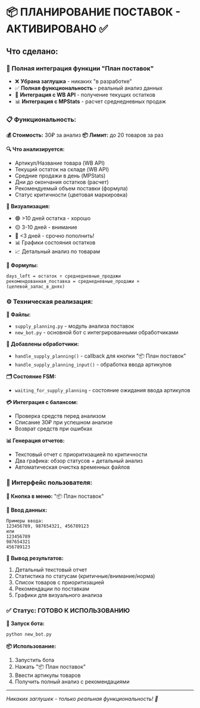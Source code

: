 # 📦 ПЛАНИРОВАНИЕ ПОСТАВОК - АКТИВИРОВАНО ✅

## Что сделано:

### 🎯 Полная интеграция функции "План поставок"
- ❌ **Убрана заглушка** - никаких "в разработке"
- ✅ **Полная функциональность** - реальный анализ данных
- 🔄 **Интеграция с WB API** - получение текущих остатков
- 📊 **Интеграция с MPStats** - расчет среднедневных продаж

### 📋 Функциональность:

**💰 Стоимость:** 30₽ за анализ
**📦 Лимит:** до 20 товаров за раз

**🔍 Что анализируется:**
- Артикул/Название товара (WB API)
- Текущий остаток на складе (WB API) 
- Средние продажи в день (MPStats)
- Дни до окончания остатков (расчет)
- Рекомендуемый объем поставки (формула)
- Статус критичности (цветовая маркировка)

**🎨 Визуализация:**
- 🟢 >10 дней остатка - хорошо
- 🟡 3-10 дней - внимание  
- 🔴 <3 дней - срочно пополнить!
- 📊 Графики состояния остатков
- 📈 Детальный анализ по товарам

**🧮 Формулы:**
```
days_left = остаток ÷ среднедневные_продажи
рекомендованная_поставка = среднедневные_продажи × (целевой_запас_в_днях)
```

### ⚙️ Техническая реализация:

**📁 Файлы:**
- `supply_planning.py` - модуль анализа поставок
- `new_bot.py` - основной бот с интегрированными обработчиками

**🔧 Добавлены обработчики:**
- `handle_supply_planning()` - callback для кнопки "📦 План поставок"
- `handle_supply_planning_input()` - обработка ввода артикулов

**🗂️ Состояние FSM:**
- `waiting_for_supply_planning` - состояние ожидания ввода артикулов

**💳 Интеграция с балансом:**
- Проверка средств перед анализом
- Списание 30₽ при успешном анализе
- Возврат средств при ошибках

**📊 Генерация отчетов:**
- Текстовый отчет с приоритизацией по критичности
- Два графика: обзор статусов + детальный анализ
- Автоматическая очистка временных файлов

### 📱 Интерфейс пользователя:

**🔘 Кнопка в меню:** "📦 План поставок"

**📝 Ввод данных:**
```
Примеры ввода:
123456789, 987654321, 456789123
или
123456789
987654321  
456789123
```

**📄 Вывод результатов:**
1. Детальный текстовый отчет
2. Статистика по статусам (критичные/внимание/норма)
3. Список товаров с приоритизацией
4. Рекомендации по поставкам
5. Графики для визуального анализа

### ✅ Статус: ГОТОВО К ИСПОЛЬЗОВАНИЮ

**🚀 Запуск бота:**
```bash
python new_bot.py
```

**📦 Использование:**
1. Запустить бота
2. Нажать "📦 План поставок" 
3. Ввести артикулы товаров
4. Получить полный анализ с рекомендациями

---
*Никаких заглушек - только реальная функциональность! 🎉* 